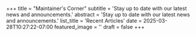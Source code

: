 +++
title = "Maintainer's Corner"
subtitle = 'Stay up to date with our latest news and announcements.'
abstract = 'Stay up to date with our latest news and announcements.'
list_title = 'Recent Articles'
date = 2025-03-28T10:27:22-07:00
featured_image = ''
draft = false
+++
